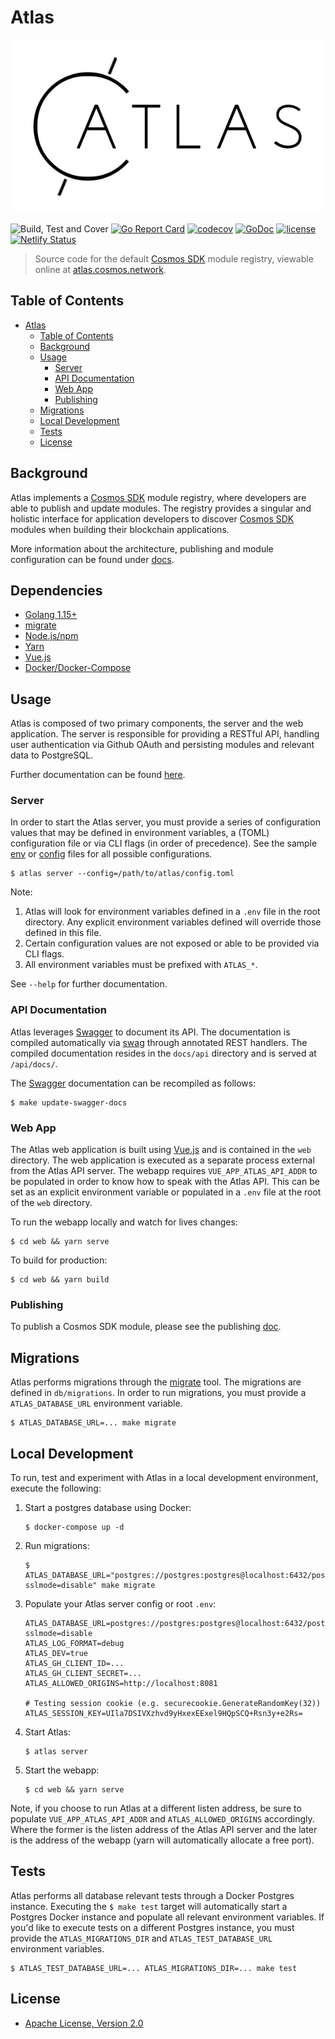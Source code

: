 # Atlas

![GitHub Logo](./images/atlas_logo.png)

![Build, Test and Cover](https://github.com/cosmos/atlas/workflows/Build,%20Test%20and%20Cover/badge.svg?branch=bez%2F13-client-cli-commands)
[![Go Report Card](https://goreportcard.com/badge/github.com/cosmos/atlas)](https://goreportcard.com/report/github.com/cosmos/atlas)
[![codecov](https://codecov.io/gh/cosmos/atlas/branch/main/graph/badge.svg)](https://codecov.io/gh/cosmos/atlas)
[![GoDoc](https://godoc.org/github.com/cosmos/atlas?status.png)](https://pkg.go.dev/github.com/cosmos/atlas)
[![license](https://img.shields.io/github/license/cosmos/atlas.svg)](https://github.com/cosmos/atlas/blob/main/LICENSE)
[![Netlify Status](https://api.netlify.com/api/v1/badges/76c69961-2403-433d-a115-061ce17148af/deploy-status)](https://app.netlify.com/sites/cosmos-atlas/deploys)

> Source code for the default [Cosmos SDK](https://github.com/cosmos/cosmos-sdk) module
registry, viewable online at [atlas.cosmos.network](https://atlas.cosmos.network).

## Table of Contents

- [Atlas](#atlas)
  - [Table of Contents](#table-of-contents)
  - [Background](#background)
  - [Usage](#usage)
    - [Server](#server)
    - [API Documentation](#api-documentation)
    - [Web App](#web-app)
    - [Publishing](#publishing)
  - [Migrations](#migrations)
  - [Local Development](#local-development)
  - [Tests](#tests)
  - [License](#license)

## Background

Atlas implements a [Cosmos SDK](https://github.com/cosmos/cosmos-sdk) module registry,
where developers are able to publish and update modules. The registry provides a singular and
holistic interface for application developers to discover [Cosmos SDK](https://github.com/cosmos/cosmos-sdk)
modules when building their blockchain applications.

More information about the architecture, publishing and module configuration can
be found under [docs](./docs/README.md).

## Dependencies

- [Golang 1.15+](https://golang.org/doc/install)
- [migrate](https://github.com/golang-migrate/migrate/tree/master/cmd/migrate)
- [Node.js/npm](https://nodejs.org/en/)
- [Yarn](https://classic.yarnpkg.com/en/)
- [Vue.js](https://vuejs.org/)
- [Docker/Docker-Compose](https://docs.docker.com/get-docker/)

## Usage

Atlas is composed of two primary components, the server and the web application.
The server is responsible for providing a RESTful API, handling user authentication
via Github OAuth and persisting modules and relevant data to PostgreSQL.

Further documentation can be found [here](./docs/README.md).

### Server

In order to start the Atlas server, you must provide a series of configuration
values that may be defined in environment variables, a (TOML) configuration file
or via CLI flags (in order of precedence). See the sample [env](./.env.sample) or
[config](./config.sample.toml) files for all possible configurations.

```shel
$ atlas server --config=/path/to/atlas/config.toml
```

Note:

1. Atlas will look for environment variables defined in a `.env` file in the
root directory. Any explicit environment variables defined will override those
defined in this file.
2. Certain configuration values are not exposed or able to be provided via CLI flags.
3. All environment variables must be prefixed with `ATLAS_*`.

See `--help` for further documentation.

### API Documentation

Atlas leverages [Swagger](https://swagger.io/) to document its API. The documentation
is compiled automatically via [swag](https://github.com/swaggo/swag/) through
annotated REST handlers. The compiled documentation resides in the `docs/api`
directory and is served at `/api/docs/`.

The [Swagger](https://swagger.io/) documentation can be recompiled as follows:

```shell
$ make update-swagger-docs
```

### Web App

The Atlas web application is built using [Vue.js](https://vuejs.org/) and is
contained in the `web` directory. The web application is executed as a separate
process external from the Atlas API server. The webapp requires `VUE_APP_ATLAS_API_ADDR`
to be populated in order to know how to speak with the Atlas API. This can be
set as an explicit environment variable or populated in a `.env` file at the root
of the `web` directory.

To run the webapp locally and watch for lives changes:

```shell
$ cd web && yarn serve
```

To build for production:

```shell
$ cd web && yarn build
```

### Publishing

To publish a Cosmos SDK module, please see the publishing [doc](https://github.com/cosmos/atlas/blob/main/docs/publishing.md).

## Migrations

Atlas performs migrations through the [migrate](https://github.com/golang-migrate/migrate)
tool. The migrations are defined in `db/migrations`. In order to run migrations,
you must provide a `ATLAS_DATABASE_URL` environment variable.

```shell
$ ATLAS_DATABASE_URL=... make migrate
```

## Local Development

To run, test and experiment with Atlas in a local development environment, execute
the following:

1. Start a postgres database using Docker:

   ```shell
   $ docker-compose up -d
   ```

2. Run migrations:

   ```shell
   $ ATLAS_DATABASE_URL="postgres://postgres:postgres@localhost:6432/postgres?sslmode=disable" make migrate
   ```

3. Populate your Atlas server config or root `.env`:

   ```env
   ATLAS_DATABASE_URL=postgres://postgres:postgres@localhost:6432/postgres?sslmode=disable
   ATLAS_LOG_FORMAT=debug
   ATLAS_DEV=true
   ATLAS_GH_CLIENT_ID=...
   ATLAS_GH_CLIENT_SECRET=...
   ATLAS_ALLOWED_ORIGINS=http://localhost:8081

   # Testing session cookie (e.g. securecookie.GenerateRandomKey(32))
   ATLAS_SESSION_KEY=UIla7DSIVXzhvd9yHxexEExel9HQpSCQ+Rsn3y+e2Rs=
   ```

4. Start Atlas:

   ```shell
   $ atlas server
   ```

5. Start the webapp:

   ```shell
   $ cd web && yarn serve
   ```

Note, if you choose to run Atlas at a different listen address, be sure to populate
`VUE_APP_ATLAS_API_ADDR` and `ATLAS_ALLOWED_ORIGINS` accordingly. Where the former
is the listen address of the Atlas API server and the later is the address of
the webapp (yarn will automatically allocate a free port).

## Tests

Atlas performs all database relevant tests through a Docker Postgres instance.
Executing the `$ make test` target will automatically start a Postgres Docker
instance and populate all relevant environment variables. If you'd like to execute
tests on a different Postgres instance, you must provide the `ATLAS_MIGRATIONS_DIR`
and `ATLAS_TEST_DATABASE_URL` environment variables.

```shell
$ ATLAS_TEST_DATABASE_URL=... ATLAS_MIGRATIONS_DIR=... make test
```

## License

- [Apache License, Version 2.0](https://www.apache.org/licenses/LICENSE-2.0)
